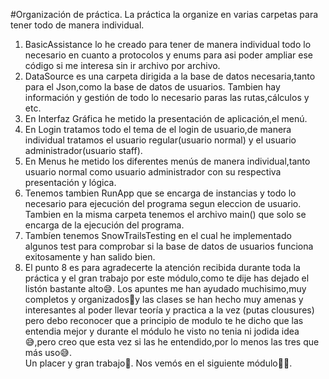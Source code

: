 #Organización de práctica.
La práctica la organize en varias carpetas para tener todo de manera individual.  
1. BasicAssistance lo he creado para tener de manera individual todo lo necesario en cuanto a protocolos y enums para asi poder ampliar ese código si me interesa sin ir archivo por archivo.  
2. DataSource es una carpeta dirigida a la base de datos necesaria,tanto para el Json,como la base de datos de usuarios. Tambien hay información y gestión de todo lo necesario paras las rutas,cálculos y etc.  
3. En Interfaz Gráfica he metido la presentación de aplicación,el menú.  
4. En Login tratamos todo el tema de el login de usuario,de manera individual tratamos el usuario regular(usuario normal) y el usuario administrador(usuario staff).  
5. En Menus he metido los diferentes menús de manera individual,tanto usuario normal como usuario administrador con su respectiva presentación y lógica.  
6. Tenemos tambien RunApp que se encarga de instancias y todo lo necesario para ejecución del programa segun eleccion de usuario.  Tambien en la misma carpeta tenemos el archivo main() que solo se encarga de la ejecución del programa.  
7. Tambíen tenemos SnowTrailsTesting en el cual he implementado algunos test para comprobar si la base de datos de usuarios funciona exitosamente y han salido bien.  
8. El punto 8 es para agradecerte la atención recibida durante toda la práctica  y el gran trabajo por este módulo,como te dije has dejado el listón bastante alto😅.  Los apuntes me han ayudado muchisimo,muy completos y organizados👏y las clases se han hecho muy amenas y interesantes al poder llevar teoría y practica a la vez (putas clousures) pero debo reconocer que a principio de modulo te he dicho que las entendia mejor y durante el módulo he visto no tenia ni jodida idea 😅,pero creo que esta vez si las he entendido,por lo menos las tres que más uso😅.  
Un placer y gran trabajo🤝.
Nos vemós en el siguiente módulo✌🏽.
